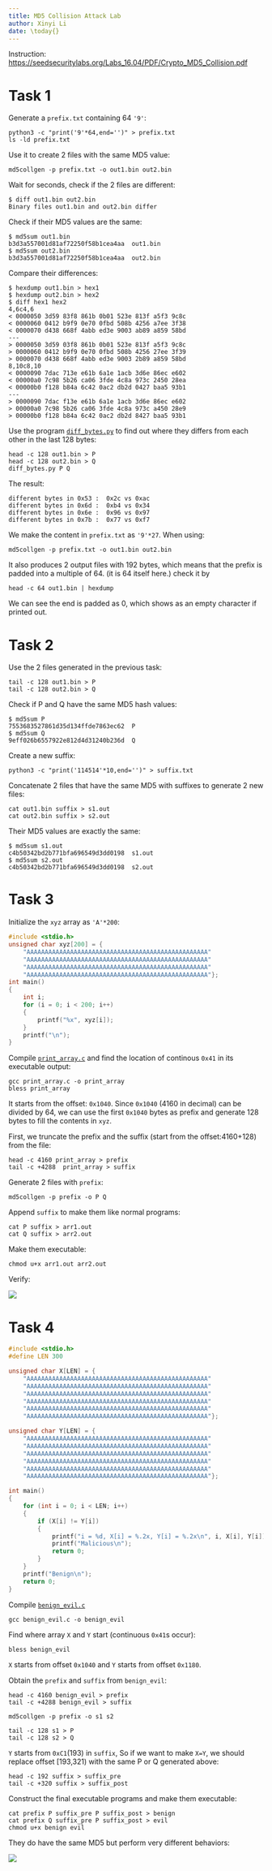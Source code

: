 ```yaml
---
title: MD5 Collision Attack Lab
author: Xinyi Li
date: \today{}
---
```


Instruction: https://seedsecuritylabs.org/Labs_16.04/PDF/Crypto_MD5_Collision.pdf


# Task 1

Generate a `prefix.txt` containing 64 `'9'`:

```
python3 -c "print('9'*64,end='')" > prefix.txt
ls -ld prefix.txt
```

Use it to create 2 files with the same MD5 value:

```
md5collgen -p prefix.txt -o out1.bin out2.bin
```

Wait for seconds, check if the 2 files are different:

```
$ diff out1.bin out2.bin
Binary files out1.bin and out2.bin differ
```

Check if their MD5 values are the same:

```
$ md5sum out1.bin
b3d3a557001d81af72250f58b1cea4aa  out1.bin
$ md5sum out2.bin
b3d3a557001d81af72250f58b1cea4aa  out2.bin
```

Compare their differences:

```
$ hexdump out1.bin > hex1
$ hexdump out2.bin > hex2
$ diff hex1 hex2
4,6c4,6
< 0000050 3d59 83f8 861b 0b01 523e 813f a5f3 9c8c
< 0000060 0412 b9f9 0e70 0fbd 508b 4256 a7ee 3f38
< 0000070 d438 668f 4abb ed3e 9003 ab89 a859 58bd
---
> 0000050 3d59 03f8 861b 0b01 523e 813f a5f3 9c8c
> 0000060 0412 b9f9 0e70 0fbd 508b 4256 27ee 3f39
> 0000070 d438 668f 4abb ed3e 9003 2b89 a859 58bd
8,10c8,10
< 0000090 7dac 713e e61b 6a1e 1acb 3d6e 86ec e602
< 00000a0 7c98 5b26 ca06 3fde 4c8a 973c 2450 28ea
< 00000b0 f128 b84a 6c42 0ac2 db2d 0427 baa5 93b1
---
> 0000090 7dac f13e e61b 6a1e 1acb 3d6e 86ec e602
> 00000a0 7c98 5b26 ca06 3fde 4c8a 973c a450 28e9
> 00000b0 f128 b84a 6c42 0ac2 db2d 8427 baa5 93b1
```

Use the program [`diff_bytes.py`](./diff_bytes.py) to find out where they differs from each other in the last 128 bytes:

```
head -c 128 out1.bin > P
head -c 128 out2.bin > Q
diff_bytes.py P Q
```

The result:

```
different bytes in 0x53 :  0x2c vs 0xac
different bytes in 0x6d :  0xb4 vs 0x34
different bytes in 0x6e :  0x96 vs 0x97
different bytes in 0x7b :  0x77 vs 0xf7
```

We make the content in `prefix.txt` as `'9'*27`. When using:

```
md5collgen -p prefix.txt -o out1.bin out2.bin
```

It also produces 2 output files with 192 bytes, which means that the prefix is padded into a multiple of 64. (it is 64 itself here.) check it by 

```
head -c 64 out1.bin | hexdump
```

We can see the end is padded as 0, which shows as an empty character if printed out.

# Task 2

Use the 2 files generated in the previous task:

```
tail -c 128 out1.bin > P
tail -c 128 out2.bin > Q
```

Check if P and Q have the same MD5 hash values:

```
$ md5sum P
7553683527861d35d134ffde7863ec62  P
$ md5sum Q
9eff026b6557922e812d4d31240b236d  Q
```

Create a new suffix:

```
python3 -c "print('114514'*10,end='')" > suffix.txt
```

Concatenate 2 files that have the same MD5 with suffixes to generate 2 new files:

```
cat out1.bin suffix > s1.out
cat out2.bin suffix > s2.out
```

Their MD5 values are exactly the same:

```
$ md5sum s1.out
c4b50342bd2b771bfa696549d3dd0198  s1.out
$ md5sum s2.out
c4b50342bd2b771bfa696549d3dd0198  s2.out
```


# Task 3

Initialize the `xyz` array as `'A'*200`:

```c
#include <stdio.h>
unsigned char xyz[200] = {
    "AAAAAAAAAAAAAAAAAAAAAAAAAAAAAAAAAAAAAAAAAAAAAAAAAA"
    "AAAAAAAAAAAAAAAAAAAAAAAAAAAAAAAAAAAAAAAAAAAAAAAAAA"
    "AAAAAAAAAAAAAAAAAAAAAAAAAAAAAAAAAAAAAAAAAAAAAAAAAA"
    "AAAAAAAAAAAAAAAAAAAAAAAAAAAAAAAAAAAAAAAAAAAAAAAAAA"};
int main()
{
    int i;
    for (i = 0; i < 200; i++)
    {
        printf("%x", xyz[i]);
    }
    printf("\n");
}
```

Compile [`print_array.c`](./print_array.c) and find the location of continous `0x41` in its executable output:


```
gcc print_array.c -o print_array
bless print_array
```

It starts from the offset: `0x1040`. Since `0x1040` (4160 in decimal) can be divided by 64, we can use the first `0x1040` bytes as prefix and generate 128 bytes to fill the contents in `xyz`.

First, we truncate the prefix and the suffix (start from the offset:4160+128) from the file:

```
head -c 4160 print_array > prefix
tail -c +4288  print_array > suffix
```

Generate 2 files with `prefix`:

```
md5collgen -p prefix -o P Q
```

Append `suffix` to make them like normal programs:

```
cat P suffix > arr1.out
cat Q suffix > arr2.out
```

Make them executable:

```
chmod u+x arr1.out arr2.out
```

Verify:

![](./executable.png)

# Task 4

```c
#include <stdio.h>
#define LEN 300

unsigned char X[LEN] = {
    "AAAAAAAAAAAAAAAAAAAAAAAAAAAAAAAAAAAAAAAAAAAAAAAAAA"
    "AAAAAAAAAAAAAAAAAAAAAAAAAAAAAAAAAAAAAAAAAAAAAAAAAA"
    "AAAAAAAAAAAAAAAAAAAAAAAAAAAAAAAAAAAAAAAAAAAAAAAAAA"
    "AAAAAAAAAAAAAAAAAAAAAAAAAAAAAAAAAAAAAAAAAAAAAAAAAA"
    "AAAAAAAAAAAAAAAAAAAAAAAAAAAAAAAAAAAAAAAAAAAAAAAAAA"
    "AAAAAAAAAAAAAAAAAAAAAAAAAAAAAAAAAAAAAAAAAAAAAAAAAA"};

unsigned char Y[LEN] = {
    "AAAAAAAAAAAAAAAAAAAAAAAAAAAAAAAAAAAAAAAAAAAAAAAAAA"
    "AAAAAAAAAAAAAAAAAAAAAAAAAAAAAAAAAAAAAAAAAAAAAAAAAA"
    "AAAAAAAAAAAAAAAAAAAAAAAAAAAAAAAAAAAAAAAAAAAAAAAAAA"
    "AAAAAAAAAAAAAAAAAAAAAAAAAAAAAAAAAAAAAAAAAAAAAAAAAA"
    "AAAAAAAAAAAAAAAAAAAAAAAAAAAAAAAAAAAAAAAAAAAAAAAAAA"
    "AAAAAAAAAAAAAAAAAAAAAAAAAAAAAAAAAAAAAAAAAAAAAAAAAA"};

int main()
{
    for (int i = 0; i < LEN; i++)
    {
        if (X[i] != Y[i])
        {
            printf("i = %d, X[i] = %.2x, Y[i] = %.2x\n", i, X[i], Y[i]);
            printf("Malicious\n");
            return 0;
        }
    }
    printf("Benign\n");
    return 0;
}
```

Compile [`benign_evil.c`](./benign_evil.c)

```
gcc benign_evil.c -o benign_evil
```

Find where array `X` and `Y` start (continuous `0x41`s occur):

```
bless benign_evil
```

`X` starts from offset `0x1040` and `Y` starts from offset `0x1180`.

Obtain the `prefix` and `suffix` from `benign_evil`:

```
head -c 4160 benign_evil > prefix
tail -c +4288 benign_evil > suffix
```

```
md5collgen -p prefix -o s1 s2
```

```
tail -c 128 s1 > P
tail -c 128 s2 > Q
```

`Y` starts from `0xC1`(193) in `suffix`, So if we want to make `X=Y`, we should replace offset [193,321) with the same P or Q generated above:

```
head -c 192 suffix > suffix_pre
tail -c +320 suffix > suffix_post
```

Construct the final executable programs and make them executable:

```
cat prefix P suffix_pre P suffix_post > benign
cat prefix Q suffix_pre P suffix_post > evil
chmod u+x benign evil
```

They do have the same MD5 but perform very different behaviors:

![](./behavior.png)


